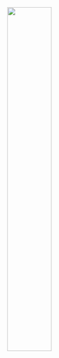 <a href="https://open.spotify.com/track/520BxaPgBQSwGcfTYGO4Rd?si=f86fa221a45747f9">
  <img src="https://github.com/user-attachments/assets/7ceec4b3-e896-4602-8f1b-7cb5ec6f0b7f" width="45%" />
</a>

